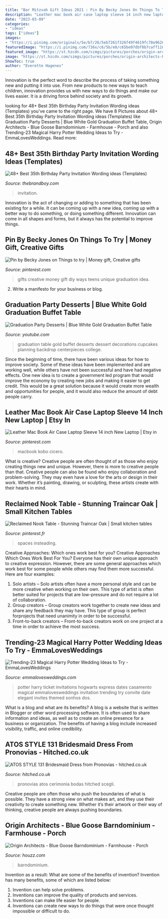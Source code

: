 ```yaml
---
title: "Bar Mitzvah Gift Ideas 2021 : Pin By Becky Jones On Things To Try"
description: "Leather mac book air case laptop sleeve 14 inch new laptop"
date: "2023-03-09"
categories:
- "ideas"
tags: ["ideas"]
images:
- "https://i.pinimg.com/originals/5e/b7/26/5eb7261f326f49f4619fc78e9626c33d.png"
featuredImage: "https://i.pinimg.com/736x/c6/5b/e0/c65be07dbf8b7caff110e8a200d089bf.jpg"
featured_image: "https://st.hzcdn.com/simgs/pictures/porches/origin-architects-blue-goose-barndominium-origin-architects-img~c6113fbf08da8f4a_9-2760-1-8614799.jpg"
image: "https://st.hzcdn.com/simgs/pictures/porches/origin-architects-blue-goose-barndominium-origin-architects-img~c6113fbf08da8f4a_9-2760-1-8614799.jpg"
ShowToc: true
author: "Everette Hagenes"
---
```



Innovation is the perfect word to describe the process of taking something new and putting it into use. From new products to new ways to teach children, innovation provides us with new ways to do things and make our lives easier. It is a driving force behind society and its growth.

	

		
looking for 48+ Best 35th Birthday Party Invitation Wording ideas (Templates) you've came to the right page. We have 8 Pictures about 48+ Best 35th Birthday Party Invitation Wording ideas (Templates) like Graduation Party Desserts | Blue White Gold Graduation Buffet Table, Origin Architects - Blue Goose Barndominium - Farmhouse - Porch and also Trending-23 Magical Harry Potter Wedding Ideas to Try - EmmaLovesWeddings. Read more:
		
    
## 48+ Best 35th Birthday Party Invitation Wording Ideas (Templates)

<img loading=lazy src="https://thebrandboy.com/wp-content/uploads/2020/03/35-Best-35th-Birthday-Party-Invitation-Wording-ideas.png" onerror="this.onerror=null;this.src='https://tse4.mm.bing.net/th?id=OIP.dtHvr8k_1NwweIy15lBpbQHaLG&amp;pid=15.1';" alt="48+ Best 35th Birthday Party Invitation Wording ideas (Templates)">

_Source: thebrandboy.com_

>invitation. 

	

Innovation is the act of changing or adding to something that has been existing for a while. It can be coming up with a new idea, coming up with a better way to do something, or doing something different. Innovation can come in all shapes and forms, but it always has the potential to improve things.

    
## Pin By Becky Jones On Things To Try | Money Gift, Creative Gifts

<img loading=lazy src="https://i.pinimg.com/originals/5e/b7/26/5eb7261f326f49f4619fc78e9626c33d.png" onerror="this.onerror=null;this.src='https://tse4.mm.bing.net/th?id=OIP.o6KzDKzH0TttA2XWJUYGiwHaNL&amp;pid=15.1';" alt="Pin by Becky Jones on Things to try | Money gift, Creative gifts">

_Source: pinterest.com_

>gifts creative money gift diy ways teens unique graduation idea. 

	

2. Write a manifesto for your business or blog.

    
## Graduation Party Desserts | Blue White Gold Graduation Buffet Table

<img loading=lazy src="https://i.ytimg.com/vi/_nAVyqUC-90/maxresdefault.jpg" onerror="this.onerror=null;this.src='https://tse4.mm.bing.net/th?id=OIP.9lK1xkyERaiK_pZEigGCWQHaEK&amp;pid=15.1';" alt="Graduation Party Desserts | Blue White Gold Graduation Buffet Table">

_Source: youtube.com_

>graduation table gold buffet desserts dessert decorations cupcakes planning backdrop centerpieces college. 

	

Since the beginning of time, there have been various ideas for how to improve society. Some of these ideas have been implemented and are working well, while others have not been successful and have had negative effects. One new idea is to create a government led program that would improve the economy by creating new jobs and making it easier to get credit. This would be a great solution because it would create more wealth and opportunities for people, and it would also reduce the amount of debt people carry.

    
## Leather Mac Book Air Case Laptop Sleeve 14 Inch New Laptop | Etsy In

<img loading=lazy src="https://i.pinimg.com/736x/c6/5b/e0/c65be07dbf8b7caff110e8a200d089bf.jpg" onerror="this.onerror=null;this.src='https://tse1.mm.bing.net/th?id=OIP.m3DrSIh09Y5YqprKyGRTZAHaE8&amp;pid=15.1';" alt="Leather Mac Book Air Case Laptop Sleeve 14 inch New Laptop | Etsy in">

_Source: pinterest.com_

>macbook kobo cicero. 

	

What is creative?
Creative people are often thought of as those who enjoy creating things new and unique. However, there is more to creative people than that. Creative people can also be found who enjoy collaboration and problem-solving. They may even have a love for the arts or design in their work. Whether it’s painting, drawing, or sculpting, these artists create with their hearts in mind.

    
## Reclaimed Nook Table - Stunning Traincar Oak | Small Kitchen Tables

<img loading=lazy src="https://i.pinimg.com/736x/87/a3/34/87a334e37180ca4422dc393ea05b30e9--small-kitchen-tables-small-kitchens.jpg" onerror="this.onerror=null;this.src='https://tse4.mm.bing.net/th?id=OIP.iBtXewnD9PWXu1_MRDV_4wHaLy&amp;pid=15.1';" alt="Reclaimed Nook Table - Stunning Traincar Oak | Small kitchen tables">

_Source: pinterest.fr_

>spaces insteading. 

	

Creative Approaches: Which ones work best for you?
Creative Approaches Which Ones Work Best For You?
Everyone has their own unique approach to creative expression. However, there are some general approaches which work best for some people while others may find them more successful. Here are four examples: 

1) Solo artists – Solo artists often have a more personal style and can be more creative when working on their own. This type of artist is often better suited for projects that are low-pressure and do not require a lot of collaboration. 
2) Group creators – Group creators work together to create new ideas and share any feedback they may have. This type of group is perfect forprojects that need unanimity in order to be successful. 
3) Front-to-back creators – Front-to-back creators work on one project at a time in order to achieve the most success.

    
## Trending-23 Magical Harry Potter Wedding Ideas To Try - EmmaLovesWeddings

<img loading=lazy src="https://emmalovesweddings.com/wp-content/uploads/2019/02/Hogwarts-Express-Ticket-save-the-dates.jpg" onerror="this.onerror=null;this.src='https://tse4.mm.bing.net/th?id=OIP.c0MAp8U6T364L-WhcyZ_zgHaJ4&amp;pid=15.1';" alt="Trending-23 Magical Harry Potter Wedding Ideas to Try - EmmaLovesWeddings">

_Source: emmalovesweddings.com_

>potter harry ticket invitations hogwarts express dates casamento magical emmalovesweddings invitation trending try convite date elegant invites themed sonhos dos. 

	

What is a blog and what are its benefits?
A blog is a website that is written in Blogger or other word processing software. It is often used to share information and ideas, as well as to create an online presence for a business or organization. The benefits of having a blog include increased visibility, traffic, and online credibility.

    
## ATOS STYLE 131 Bridesmaid Dress From Pronovias - Hitched.co.uk

<img loading=lazy src="https://cdn0.hitched.co.uk/cat/bridesmaids-dresses/pronovias/atos-style-131--mfvo510390.jpg" onerror="this.onerror=null;this.src='https://tse2.mm.bing.net/th?id=OIP.obQoCOcKiNTvgxPg3EGO9QHaKe&amp;pid=15.1';" alt="ATOS STYLE 131 Bridesmaid Dress from Pronovias - hitched.co.uk">

_Source: hitched.co.uk_

>pronovias atos cerimonia bodas hitched scegli. 

	

Creative people are often those who push the boundaries of what is possible. They have a strong view on what makes art, and they use their creativity to create something new. Whether it’s their artwork or their way of thinking, creative people are always pushing boundaries.

    
## Origin Architects - Blue Goose Barndominium - Farmhouse - Porch

<img loading=lazy src="https://st.hzcdn.com/simgs/pictures/porches/origin-architects-blue-goose-barndominium-origin-architects-img~c6113fbf08da8f4a_9-2760-1-8614799.jpg" onerror="this.onerror=null;this.src='https://tse3.mm.bing.net/th?id=OIP.tI999fiNdYTTTojvGuVNCAHaLH&amp;pid=15.1';" alt="Origin Architects - Blue Goose Barndominium - Farmhouse - Porch">

_Source: houzz.com_

>barndominium. 

	

Invention as a result: What are some of the benefits of invention?
Invention has many benefits, some of which are listed below: 
1. Invention can help solve problems. 
2. Inventions can improve the quality of products and services. 
3. Inventions can make life easier for people. 
4. Inventions can create new ways to do things that were once thought impossible or difficult to do.

